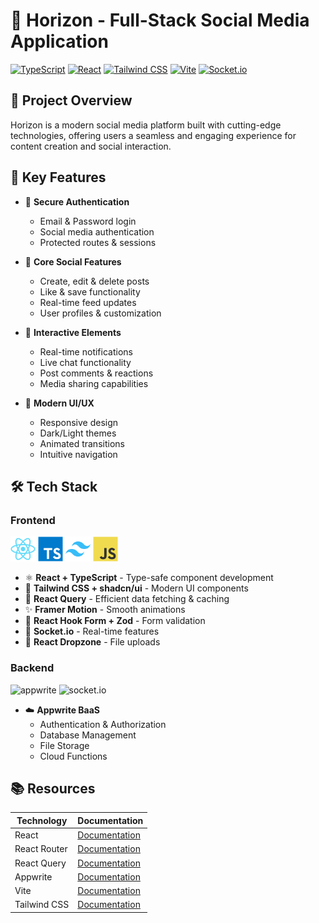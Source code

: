 # 🌅 Horizon - Full-Stack Social Media Application

[![TypeScript](https://img.shields.io/badge/TypeScript-007ACC?style=for-the-badge&logo=typescript&logoColor=white)](https://www.typescriptlang.org/)
[![React](https://img.shields.io/badge/React-20232A?style=for-the-badge&logo=react&logoColor=61DAFB)](https://reactjs.org/)
[![Tailwind CSS](https://img.shields.io/badge/Tailwind_CSS-38B2AC?style=for-the-badge&logo=tailwind-css&logoColor=white)](https://tailwindcss.com/)
[![Vite](https://img.shields.io/badge/Vite-646CFF?style=for-the-badge&logo=vite&logoColor=white)](https://vitejs.dev/)
[![Socket.io](https://img.shields.io/badge/Socket.io-010101?style=for-the-badge&logo=socket.io&logoColor=white)](https://socket.io/)

## 📌 Project Overview

Horizon is a modern social media platform built with cutting-edge technologies, offering users a seamless and engaging experience for content creation and social interaction.

## 🚀 Key Features

- 🔐 **Secure Authentication**
  - Email & Password login
  - Social media authentication
  - Protected routes & sessions

- 📱 **Core Social Features**
  - Create, edit & delete posts
  - Like & save functionality
  - Real-time feed updates
  - User profiles & customization

- 💬 **Interactive Elements**
  - Real-time notifications
  - Live chat functionality
  - Post comments & reactions
  - Media sharing capabilities

- 🎨 **Modern UI/UX**
  - Responsive design
  - Dark/Light themes
  - Animated transitions
  - Intuitive navigation

## 🛠️ Tech Stack

### Frontend
<p align="left">
  <img src="https://raw.githubusercontent.com/devicons/devicon/master/icons/react/react-original.svg" alt="react" width="40" height="40"/>
  <img src="https://raw.githubusercontent.com/devicons/devicon/master/icons/typescript/typescript-original.svg" alt="typescript" width="40" height="40"/>
  <img src="https://raw.githubusercontent.com/devicons/devicon/master/icons/tailwindcss/tailwindcss-plain.svg" alt="tailwind" width="40" height="40"/>
  <img src="https://raw.githubusercontent.com/devicons/devicon/master/icons/javascript/javascript-original.svg" alt="javascript" width="40" height="40"/>
</p>

- ⚛️ **React + TypeScript** - Type-safe component development
- 🎨 **Tailwind CSS + shadcn/ui** - Modern UI components
- 🔄 **React Query** - Efficient data fetching & caching
- ✨ **Framer Motion** - Smooth animations
- 📝 **React Hook Form + Zod** - Form validation
- 🔌 **Socket.io** - Real-time features
- 📁 **React Dropzone** - File uploads

### Backend
<p align="left">
  <img src="https://www.vectorlogo.zone/logos/appwriteio/appwriteio-icon.svg" alt="appwrite" width="40" height="40"/>
  <img src="https://www.vectorlogo.zone/logos/socketio/socketio-icon.svg" alt="socket.io" width="40" height="40"/>
</p>

- ☁️ **Appwrite BaaS**
  - Authentication & Authorization
  - Database Management
  - File Storage
  - Cloud Functions

## 📚 Resources

| Technology | Documentation |
|------------|--------------|
| React | [Documentation](https://react.dev/) |
| React Router | [Documentation](https://reactrouter.com/) |
| React Query | [Documentation](https://tanstack.com/query/latest/docs/react/overview) |
| Appwrite | [Documentation](https://appwrite.io/docs) |
| Vite | [Documentation](https://vitejs.dev/guide/) |
| Tailwind CSS | [Documentation](https://tailwindcss.com/docs) |
